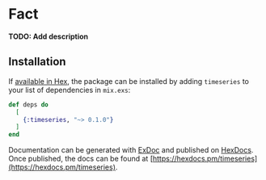 # Fact

**TODO: Add description**

## Installation

If [available in Hex](https://hex.pm/docs/publish), the package can be installed
by adding `timeseries` to your list of dependencies in `mix.exs`:

```elixir
def deps do
  [
    {:timeseries, "~> 0.1.0"}
  ]
end
```

Documentation can be generated with [ExDoc](https://github.com/elixir-lang/ex_doc)
and published on [HexDocs](https://hexdocs.pm). Once published, the docs can
be found at [https://hexdocs.pm/timeseries](https://hexdocs.pm/timeseries).
